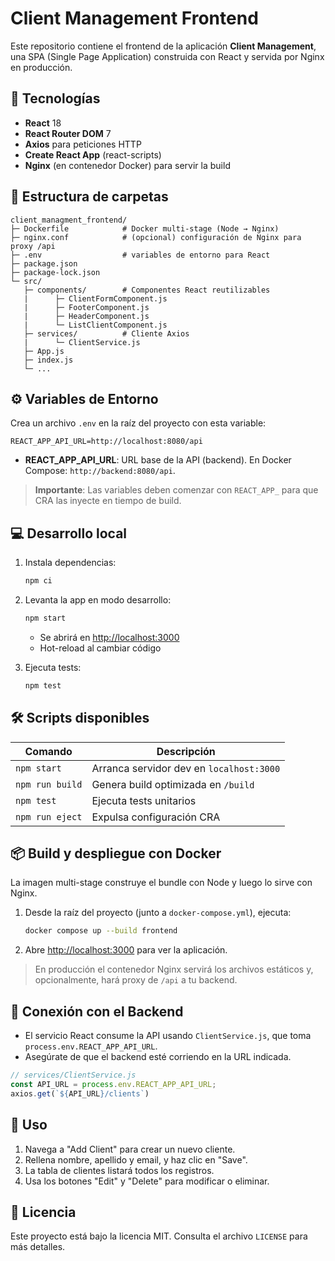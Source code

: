 # Client Management Frontend

Este repositorio contiene el frontend de la aplicación **Client Management**, una SPA (Single Page Application) construida con React y servida por Nginx en producción.

## 🚀 Tecnologías

- **React** 18
- **React Router DOM** 7
- **Axios** para peticiones HTTP
- **Create React App** (react-scripts)
- **Nginx** (en contenedor Docker) para servir la build

## 📁 Estructura de carpetas

```
client_managment_frontend/
├─ Dockerfile            # Docker multi-stage (Node → Nginx)
├─ nginx.conf            # (opcional) configuración de Nginx para proxy /api
├─ .env                  # variables de entorno para React
├─ package.json
├─ package-lock.json
└─ src/
   ├─ components/        # Componentes React reutilizables
   |      ├─ ClientFormComponent.js       
   |      ├─ FooterComponent.js   
   |      ├─ HeaderComponent.js        
   |      └─ ListClientComponent.js   
   ├─ services/          # Cliente Axios
   |      └─ ClientService.js   
   ├─ App.js
   ├─ index.js
   └─ ...
```

## ⚙️ Variables de Entorno

Crea un archivo `.env` en la raíz del proyecto con esta variable:

```env
REACT_APP_API_URL=http://localhost:8080/api
```

- **REACT_APP_API_URL**: URL base de la API (backend). En Docker Compose: `http://backend:8080/api`.

> **Importante**: Las variables deben comenzar con `REACT_APP_` para que CRA las inyecte en tiempo de build.

## 💻 Desarrollo local

1. Instala dependencias:

   ```bash
   npm ci
   ```

2. Levanta la app en modo desarrollo:

   ```bash
   npm start
   ```

   - Se abrirá en <http://localhost:3000>
   - Hot-reload al cambiar código

3. Ejecuta tests:

   ```bash
   npm test
   ```

## 🛠️ Scripts disponibles

| Comando         | Descripción                              |
|-----------------|------------------------------------------|
| `npm start`     | Arranca servidor dev en `localhost:3000` |
| `npm run build` | Genera build optimizada en `/build`      |
| `npm test`      | Ejecuta tests unitarios                  |
| `npm run eject` | Expulsa configuración CRA                 |

## 📦 Build y despliegue con Docker

La imagen multi-stage construye el bundle con Node y luego lo sirve con Nginx.

1. Desde la raíz del proyecto (junto a `docker-compose.yml`), ejecuta:

   ```bash
   docker compose up --build frontend
   ```

2. Abre <http://localhost:3000> para ver la aplicación.

> En producción el contenedor Nginx servirá los archivos estáticos y, opcionalmente, hará proxy de `/api` a tu backend.

## 📡 Conexión con el Backend

- El servicio React consume la API usando `ClientService.js`, que toma `process.env.REACT_APP_API_URL`.
- Asegúrate de que el backend esté corriendo en la URL indicada.

```javascript
// services/ClientService.js
const API_URL = process.env.REACT_APP_API_URL;
axios.get(`${API_URL}/clients`)
```

## 📖 Uso

1. Navega a "Add Client" para crear un nuevo cliente.
2. Rellena nombre, apellido y email, y haz clic en "Save".
3. La tabla de clientes listará todos los registros.
4. Usa los botones "Edit" y "Delete" para modificar o eliminar.

## 📄 Licencia

Este proyecto está bajo la licencia MIT. Consulta el archivo `LICENSE` para más detalles.

